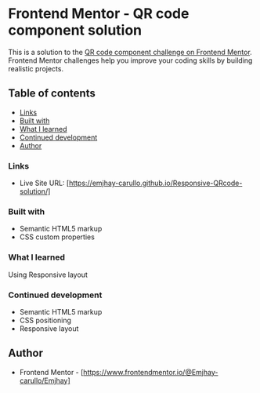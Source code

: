 # Frontend Mentor - QR code component solution

This is a solution to the [QR code component challenge on Frontend Mentor](https://www.frontendmentor.io/challenges/qr-code-component-iux_sIO_H). Frontend Mentor challenges help you improve your coding skills by building realistic projects. 

## Table of contents

- [Links](#links)
- [Built with](#built-with)
- [What I learned](#what-i-learned)
- [Continued development](#continued-development)
- [Author](#author)


### Links

- Live Site URL: [https://emjhay-carullo.github.io/Responsive-QRcode-solution/]


### Built with

- Semantic HTML5 markup
- CSS custom properties


### What I learned

Using Responsive layout


### Continued development

- Semantic HTML5 markup
- CSS positioning
- Responsive layout


## Author

- Frontend Mentor - [https://www.frontendmentor.io/@Emjhay-carullo/Emjhay]